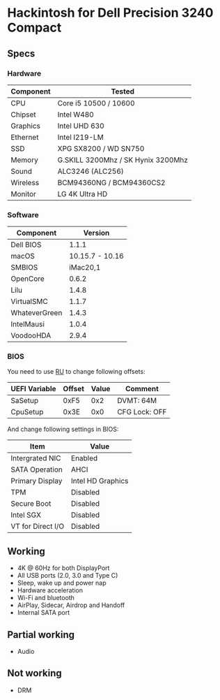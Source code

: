 # Hackintosh for Dell Precision 3240 Compact

## Specs

### Hardware

| Component | Tested                             |
| --------- | ---------------------------------- |
| CPU       | Core i5 10500 / 10600              |
| Chipset   | Intel W480                         |
| Graphics  | Intel UHD 630                      |
| Ethernet  | Intel I219-LM                      |
| SSD       | XPG SX8200 / WD SN750              |
| Memory    | G.SKILL 3200Mhz / SK Hynix 3200Mhz |
| Sound     | ALC3246 (ALC256)                   |
| Wireless  | BCM94360NG / BCM94360CS2           |
| Monitor   | LG 4K Ultra HD                     |

### Software

| Component     | Version |
| ------------- | ------- |
| Dell BIOS     | 1.1.1   |
| macOS         | 10.15.7 - 10.16 |
| SMBIOS        | iMac20,1|
| OpenCore      | 0.6.2   |
| Lilu          | 1.4.8   |
| VirtualSMC    | 1.1.7   |
| WhateverGreen | 1.4.3   |
| IntelMausi    | 1.0.4   |
| VoodooHDA     | 2.9.4   |

### BIOS

You need to use [RU](http://ruexe.blogspot.com) to change following offsets:

| UEFI Variable | Offset | Value | Comment       |
| ------------- | ------ | ----- | ------------- |
| SaSetup       | 0xF5   | 0x2   | DVMT: 64M     |
| CpuSetup      | 0x3E   | 0x0   | CFG Lock: OFF |

And change following settings in BIOS:

| Item              | Value             |
| ----------------- | ----------------- |
| Intergrated NIC   | Enabled           |
| SATA Operation    | AHCI              |
| Primary Display   | Intel HD Graphics |
| TPM               | Disabled          |
| Secure Boot       | Disabled          |
| Intel SGX         | Disabled          |
| VT for Direct I/O | Disabled          |

## Working

- 4K @ 60Hz for both DisplayPort
- All USB ports (2.0, 3.0 and Type C)
- Sleep, wake up and power nap
- Hardware acceleration
- Wi-Fi and bluetooth
- AirPlay, Sidecar, Airdrop and Handoff
- Internal SATA port


## Partial working
- Audio

## Not working
- DRM



